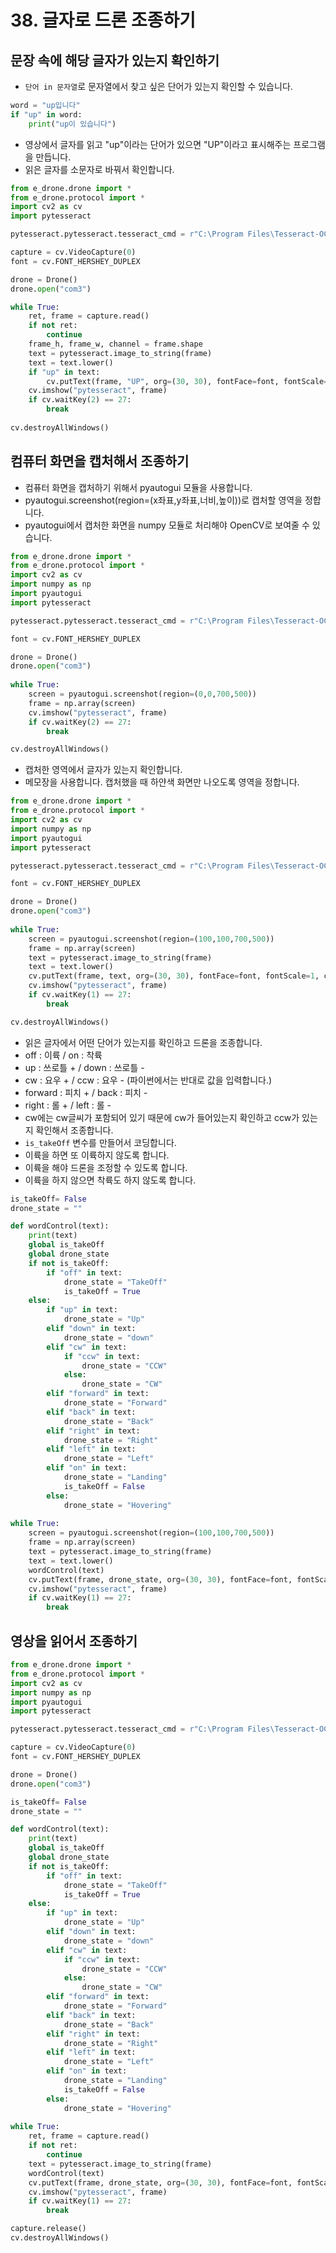 # 38. 글자로 드론 조종하기
## 문장 속에 해당 글자가 있는지 확인하기
* ```단어 in 문자열```로 문자열에서 찾고 싶은 단어가 있는지 확인할 수 있습니다.
```python
word = "up입니다"
if "up" in word:
    print("up이 있습니다")
```

* 영상에서 글자를 읽고 "up"이라는 단어가 있으면 "UP"이라고 표시해주는 프로그램을 만듭니다.
* 읽은 글자를 소문자로 바꿔서 확인합니다.
```python
from e_drone.drone import *
from e_drone.protocol import *
import cv2 as cv
import pytesseract

pytesseract.pytesseract.tesseract_cmd = r"C:\Program Files\Tesseract-OCR\tesseract.exe"

capture = cv.VideoCapture(0)
font = cv.FONT_HERSHEY_DUPLEX

drone = Drone()
drone.open("com3")

while True:      
    ret, frame = capture.read()
    if not ret:
        continue    
    frame_h, frame_w, channel = frame.shape
    text = pytesseract.image_to_string(frame)
    text = text.lower()
    if "up" in text:
        cv.putText(frame, "UP", org=(30, 30), fontFace=font, fontScale=1, color=(255,0,0), thickness=2)    
    cv.imshow("pytesseract", frame)
    if cv.waitKey(2) == 27:
        break
        
cv.destroyAllWindows()
```

## 컴퓨터 화면을 캡처해서 조종하기
* 컴퓨터 화면을 캡처하기 위해서 pyautogui 모듈을 사용합니다.
* pyautogui.screenshot(region=(x좌표,y좌표,너비,높이))로 캡처할 영역을 정합니다.
* pyautogui에서 캡처한 화면을 numpy 모듈로 처리해야 OpenCV로 보여줄 수 있습니다.
```python
from e_drone.drone import *
from e_drone.protocol import *
import cv2 as cv
import numpy as np
import pyautogui
import pytesseract

pytesseract.pytesseract.tesseract_cmd = r"C:\Program Files\Tesseract-OCR\tesseract.exe"

font = cv.FONT_HERSHEY_DUPLEX

drone = Drone()
drone.open("com3")
             
while True:
    screen = pyautogui.screenshot(region=(0,0,700,500))
    frame = np.array(screen)
    cv.imshow("pytesseract", frame)
    if cv.waitKey(2) == 27:
        break

cv.destroyAllWindows()
```

* 캡처한 영역에서 글자가 있는지 확인합니다.
* 메모장을 사용합니다. 캡처했을 때 하얀색 화면만 나오도록 영역을 정합니다.
```python
from e_drone.drone import *
from e_drone.protocol import *
import cv2 as cv
import numpy as np
import pyautogui
import pytesseract

pytesseract.pytesseract.tesseract_cmd = r"C:\Program Files\Tesseract-OCR\tesseract.exe"

font = cv.FONT_HERSHEY_DUPLEX

drone = Drone()
drone.open("com3")
             
while True:
    screen = pyautogui.screenshot(region=(100,100,700,500))
    frame = np.array(screen)
    text = pytesseract.image_to_string(frame) 
    text = text.lower()
    cv.putText(frame, text, org=(30, 30), fontFace=font, fontScale=1, color=(255,0,0), thickness=2)
    cv.imshow("pytesseract", frame)
    if cv.waitKey(1) == 27:
        break

cv.destroyAllWindows()
```
* 읽은 글자에서 어떤 단어가 있는지를 확인하고 드론을 조종합니다.
* off : 이륙 / on : 착륙
* up : 쓰로틀 + / down : 쓰로틀 - 
* cw : 요우 + / ccw : 요우 - (파이썬에서는 반대로 값을 입력합니다.)
* forward : 피치 + / back : 피치 -
* right : 롤 + / left : 롤 -
* cw에는 cw글씨가 포함되어 있기 때문에 cw가 들어있는지 확인하고 ccw가 있는지 확인해서 조종합니다.
* ```is_takeOff``` 변수를 만들어서 코딩합니다.
* 이륙을 하면 또 이륙하지 않도록 합니다.
* 이륙을 해야 드론을 조정할 수 있도록 합니다.
* 이륙을 하지 않으면 착륙도 하지 않도록 합니다.
```python
is_takeOff= False
drone_state = ""

def wordControl(text):
    print(text)    
    global is_takeOff
    global drone_state
    if not is_takeOff:
        if "off" in text:
            drone_state = "TakeOff"
            is_takeOff = True
    else:
        if "up" in text:
            drone_state = "Up"
        elif "down" in text:
            drone_state = "down"
        elif "cw" in text:
            if "ccw" in text:
                drone_state = "CCW"
            else:
                drone_state = "CW"       
        elif "forward" in text:
            drone_state = "Forward"
        elif "back" in text:
            drone_state = "Back"
        elif "right" in text:
            drone_state = "Right"
        elif "left" in text:
            drone_state = "Left"
        elif "on" in text:
            drone_state = "Landing"
            is_takeOff = False
        else:
            drone_state = "Hovering"
            
while True:                
    screen = pyautogui.screenshot(region=(100,100,700,500))
    frame = np.array(screen)
    text = pytesseract.image_to_string(frame)
    text = text.lower()
    wordControl(text)
    cv.putText(frame, drone_state, org=(30, 30), fontFace=font, fontScale=1, color=(255,0,0), thickness=2)
    cv.imshow("pytesseract", frame)
    if cv.waitKey(1) == 27:
        break
```

## 영상을 읽어서 조종하기
```python
from e_drone.drone import *
from e_drone.protocol import *
import cv2 as cv
import numpy as np
import pyautogui
import pytesseract

pytesseract.pytesseract.tesseract_cmd = r"C:\Program Files\Tesseract-OCR\tesseract.exe"

capture = cv.VideoCapture(0)
font = cv.FONT_HERSHEY_DUPLEX

drone = Drone()
drone.open("com3")

is_takeOff= False
drone_state = ""

def wordControl(text):
    print(text)    
    global is_takeOff
    global drone_state
    if not is_takeOff:
        if "off" in text:
            drone_state = "TakeOff"
            is_takeOff = True
    else:
        if "up" in text:
            drone_state = "Up"
        elif "down" in text:
            drone_state = "down"
        elif "cw" in text:
            if "ccw" in text:
                drone_state = "CCW"
            else:
                drone_state = "CW"       
        elif "forward" in text:
            drone_state = "Forward"
        elif "back" in text:
            drone_state = "Back"
        elif "right" in text:
            drone_state = "Right"
        elif "left" in text:
            drone_state = "Left"
        elif "on" in text:
            drone_state = "Landing"
            is_takeOff = False
        else:
            drone_state = "Hovering"
            
while True:
    ret, frame = capture.read()
    if not ret:
        continue
    text = pytesseract.image_to_string(frame)
    wordControl(text)
    cv.putText(frame, drone_state, org=(30, 30), fontFace=font, fontScale=1, color=(255,0,0), thickness=2)
    cv.imshow("pytesseract", frame)
    if cv.waitKey(1) == 27:
        break

capture.release()
cv.destroyAllWindows()
```
